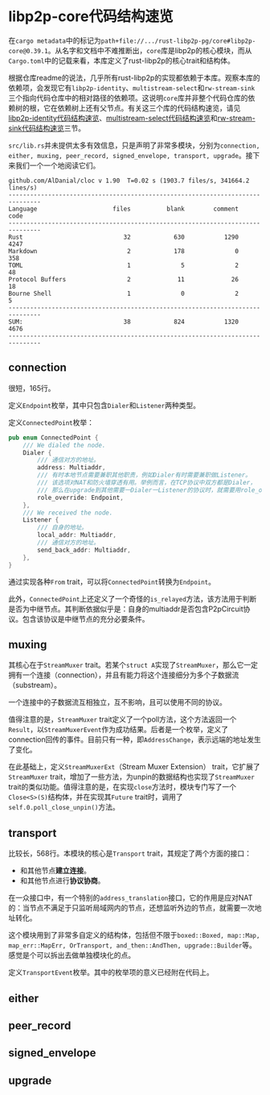 # libp2p-core代码结构速览

在`cargo metadata`中的标记为`path+file://.../rust-libp2p-pg/core#libp2p-core@0.39.1`。从名字和文档中不难推断出，`core`库是libp2p的核心模块，而从`Cargo.toml`中的记载来看，本库定义了rust-libp2p的核心trait和结构体。

根据仓库readme的说法，几乎所有rust-libp2p的实现都依赖于本库。观察本库的依赖项，会发现它有`libp2p-identity`、`multistream-select`和`rw-stream-sink`三个指向代码仓库中的相对路径的依赖项。这说明`core`库并非整个代码仓库的依赖树的根，它在依赖树上还有父节点。有关这三个库的代码结构速览，请见<a href="../identity/note.md" target="_self">libp2p-identity代码结构速览</a>、<a href="../misc/multistream-select/note.md" target="_self">multistream-select代码结构速览</a>和<a href="../misc/rw-stream-sink/note.md" target="_self">rw-stream-sink代码结构速览</a>三节。

`src/lib.rs`并未提供太多有效信息，只是声明了非常多模块，分别为`connection, either, muxing, peer_record, signed_envelope, transport, upgrade`。接下来我们一个一个地阅读它们。

```no_run
github.com/AlDanial/cloc v 1.90  T=0.02 s (1903.7 files/s, 341664.2 lines/s)
-------------------------------------------------------------------------------
Language                     files          blank        comment           code
-------------------------------------------------------------------------------
Rust                            32            630           1290           4247
Markdown                         2            178              0            358
TOML                             1              5              2             48
Protocol Buffers                 2             11             26             18
Bourne Shell                     1              0              2              5
-------------------------------------------------------------------------------
SUM:                            38            824           1320           4676
-------------------------------------------------------------------------------
```

## connection

很短，165行。

定义`Endpoint`枚举，其中只包含`Dialer`和`Listener`两种类型。

定义`ConnectedPoint`枚举：

```rust
pub enum ConnectedPoint {
    /// We dialed the node.
    Dialer {
        /// 通信对方的地址。
        address: Multiaddr,
        /// 有时本地节点需要兼职其他职责，例如Dialer有时需要兼职做Listener。
        /// 该选项对NAT和防火墙穿透有用。举例而言，在TCP协议中双方都是Dialer，
        /// 那么在upgrade到其他需要一Dialer一Listener的协议时，就需要用role_override选项，通过一些协商流程（DCUtR等），让其中某个Dialer退化为Listener。
        role_override: Endpoint,
    },
    /// We received the node.
    Listener {
        /// 自身的地址。
        local_addr: Multiaddr,
        /// 通信对方的地址。
        send_back_addr: Multiaddr,
    },
}
```

通过实现各种`From` trait，可以将`ConnectedPoint`转换为`Endpoint`。

此外，`ConnectedPoint`上还定义了一个奇怪的`is_relayed`方法，该方法用于判断是否为中继节点。其判断依据似乎是：自身的multiaddr是否包含P2pCircuit协议。包含该协议是中继节点的充分必要条件。

## muxing

其核心在于`StreamMuxer` trait。若某个`struct A`实现了`StreamMuxer`，那么它一定拥有一个连接（connection），并且有能力将这个连接细分为多个子数据流（substream）。

一个连接中的子数据流互相独立，互不影响，且可以使用不同的协议。

值得注意的是，`StreamMuxer` trait定义了一个poll方法，这个方法返回一个`Result`，以`StreamMuxerEvent`作为成功结果。后者是一个枚举，定义了connection回传的事件。目前只有一种，即`AddressChange`，表示远端的地址发生了变化。

在此基础上，定义`StreamMuxerExt`（Stream Muxer Extension） trait，它扩展了`StreamMuxer` trait，增加了一些方法，为unpin的数据结构也实现了`StreamMuxer` trait的类似功能。值得注意的是，在实现`close`方法时，模块专门写了一个`Close<S>(S)`结构体，并在实现其`Future` trait时，调用了`self.0.poll_close_unpin()`方法。

## transport

比较长，568行。本模块的核心是`Transport` trait，其规定了两个方面的接口：

- 和其他节点**建立连接**。
- 和其他节点进行**协议协商**。

在一众接口中，有一个特别的`address_translation`接口，它的作用是应对NAT的：当节点不满足于只监听局域网内的节点，还想监听外边的节点，就需要一次地址转化。

这个模块用到了非常多自定义的结构体，包括但不限于`boxed::Boxed, map::Map, map_err::MapErr, OrTransport, and_then::AndThen, upgrade::Builder`等。感觉是个可以拆出去做单独模块化的点。

定义`TransportEvent`枚举。其中的枚举项的意义已经附在代码上。

## either

## peer_record

## signed_envelope

## upgrade
